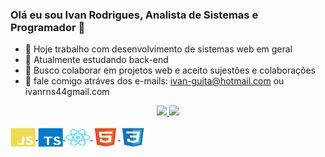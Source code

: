  ### Olá eu sou Ivan Rodrigues, Analista de Sistemas e Programador 👋



- 🔭 Hoje trabalho com desenvolvimento de sistemas web em geral
- 🌱 Atualmente estudando back-end
- 👯 Busco colaborar em projetos web e aceito sujestões e colaborações 
- 💬 fale comigo atráves dos e-mails: ivan-guita@hotmail.com ou ivanrns44gmail.com

<div align="center">
  <a href="https://github.com/ivanProgramador">
  <img height="180em" src="https://github-readme-stats.vercel.app/api?username=ivanProgramador&show_icons=true&theme=dark&include_all_commits=true&count_private=true"/>
  <img height="180em" src="https://github-readme-stats.vercel.app/api/top-langs/?username=ivanProgramador&layout=compact&langs_count=7&theme=dark"/>
</div>
  
<div style="display: inline_block"><br>
  <img align="center" alt="Rafa-Js" height="30" width="40" src="https://raw.githubusercontent.com/devicons/devicon/master/icons/javascript/javascript-plain.svg">
  <img align="center" alt="Rafa-Ts" height="30" width="40" src="https://raw.githubusercontent.com/devicons/devicon/master/icons/typescript/typescript-plain.svg">
  <img align="center" alt="Rafa-React" height="30" width="40" src="https://raw.githubusercontent.com/devicons/devicon/master/icons/react/react-original.svg">
  <img align="center" alt="Rafa-HTML" height="30" width="40" src="https://raw.githubusercontent.com/devicons/devicon/master/icons/html5/html5-original.svg">
  <img align="center" alt="Rafa-CSS" height="30" width="40" src="https://raw.githubusercontent.com/devicons/devicon/master/icons/css3/css3-original.svg">
  
  
  
</div>
